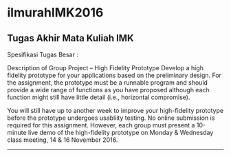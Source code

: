 # ilmurahIMK2016
Tugas Akhir Mata Kuliah IMK
--------------------------------------------------------------------------
Spesifikasi Tugas Besar :

Description of Group Project – High	Fidelity Prototype
Develop a high fidelity prototype for your applications based on the preliminary design. For the assignment, the prototype must be a runnable program and should provide a wide range of functions as you have proposed although each function might still have little detail (i.e., horizontal compromise).

You will still have up to another week to improve your high-fidelity prototype before the prototype	undergoes usabliity testing.
No online submission is required for this assignment. However, each group must present a 10-minute live demo of the	high-fidelity prototype on Monday & Wednesday class	meeting, 14 & 16 November 2016.

--------------------------------------------------------------------------